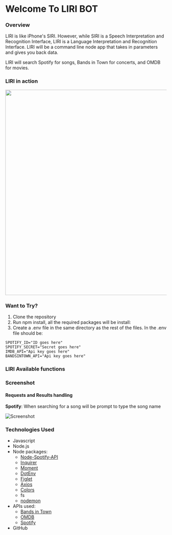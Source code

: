 # Welcome To LIRI BOT

### Overview

LIRI is like iPhone's SIRI. However, while SIRI is a Speech Interpretation and Recognition Interface, LIRI is a Language Interpretation and Recognition Interface. LIRI will be a command line node app that takes in parameters and gives you back data.

LIRI will search Spotify for songs, Bands in Town for concerts, and OMDB for movies. 

### LIRI in action

<img src="/assets/images/liri-bot-inaction.gif?raw=true" width="640px">

### Want to Try? 

1. Clone the repository
2. Run npm install, all the required packages will be install:
3. Create a .env file in the same directory as the rest of the files. In the .env file should be:
~~~~
SPOTIFY_ID="ID goes here"
SPOTIFY_SECRET="Secret goes here"
IMDB_API="Api key goes here"
BANDSINTOWN_API="Api key goes here"
~~~~

### LIRI Available functions


### Screenshot

#### Requests and Results handling

**Spotify**: When searching for a song will be prompt to type the song name 

![Screenshot](https://yunusib12.github.io/TriviaGame/assets/images/trivia-thumbnail.png)

### Technologies Used

* Javascript
* Node.js
* Node packages:
    * [Node-Spotify-API](https://www.npmjs.com/package/node-spotify-api)
    * [Inquirer](https://www.npmjs.com/package/inquirer) 
    * [Moment](https://www.npmjs.com/package/moment)
    * [DotEnv](https://www.npmjs.com/package/dot-env)
    * [Figlet](https://www.npmjs.com/package/figlet)
    * [Axios](https://www.npmjs.com/package/axios)
    * [Colors](https://www.npmjs.com/package/colors)
    * fs
    * [nodemon](https://www.npmjs.com/package/nodemon)
* APIs used:
    * [Bands in Town](https://www.bandsintown.com/en)
    * [OMDB](http://www.omdbapi.com/)
    * [Spotify](https://developer.spotify.com/documentation/web-api/)
* GitHub
